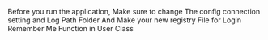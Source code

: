 Before you run the application,
Make sure to change The config connection setting and Log Path Folder And Make your new registry File for Login Remember Me Function in User Class
